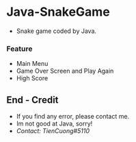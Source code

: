 # Java-SnakeGame
- Snake game coded by Java.

### Feature
- Main Menu
- Game Over Screen and Play Again 
- High Score

## End - Credit
- If you find any error, please contact me.
- Im not good at Java, sorry!
- *Contact: TienCuong#5110*


